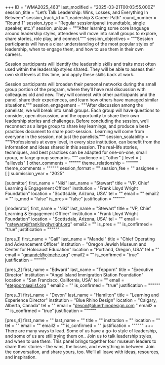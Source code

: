 +++
ID = "WMA2025_463"
last_modified = "2025-03-21T00:03:55.000Z"
session_title = "Let’s Talk Leadership: Wins, Losses, and Everything In Between"
session_track_id = "Leadership & Career Path"
round_number = "Round 1"
session_type = "Regular session/panel (roundtable, single speaker, etc.)"
session_unique = """After learning some core language around leadership styles, attendees will move into small groups to explore, share stories, role play, and connect."""
session_objectives = """Session participants will have a clear understanding of the most popular styles of leadership, when to engage them, and how to use them in their own careers.

Session participants will identify the leadership skills and traits most often used within the leadership styles shared. They will be able to assess their own skill levels at this time, and apply these skills back at work.

Session participants will broaden their personal networks during the small group portion of the program, where they’ll have real discussion with colleagues old and new. They will connect with other participants and the panel, share their experiences, and learn how others have managed similar situations."""
session_engagement = """After discussion among the panelists, we will break into small groups. Each group will have questions to consider, open discussion, and the opportunity to share their own leadership stories and challenges. Before concluding the session, we’ll reconnect as a large group to share key learnings, and produce a best-practices document to share post-session.  Learning will come from everyone in the session, not just the panelists."""
session_scalability = """Professionals at every level, in every size institution, can benefit from the information and ideas shared in this session. The real-life stories, techniques, and best practices can be adapted for one-on-one, small group, or large group scenarios.
"""
audience = [ "other" ]
level = [ "alllevels" ]
other_comments = """"""
theme_relationship = """"""
theme_comments = """"""
session_format = ""
session_fee = ""
assignee = [  ]
submission_year = "2025"

[submitter]
first_name = "Niki"
last_name = "Stewart"
title = "VP, Chief Learning & Engagement Officer"
institution = "Frank Lloyd Wright Foundation"
location = "Scottsdale, Arizona, USA"
tel = ""
email = ""
email2 = ""
is_mod = "false"
is_pres = "false"
justification = """"""

[moderator]
first_name = "Niki"
last_name = "Stewart"
title = "VP, Chief Learning & Engagement Officer"
institution = "Frank Lloyd Wright Foundation"
location = "Scottsdale, Arizona, USA"
tel = ""
email = "nstewart@franklloydwright.org"
email2 = ""
is_pres = ""
is_confirmed = "true"
justification = """"""

[pres_1]
first_name = "Gail"
last_name = "Mandel"
title = "Chief Operating and Advancement Officer"
institution = "Oregon Jewish Museum and Center for Holocaust Education"
location = "Portland, Oregon, USA"
tel = ""
email = "gmandel@ojmche.org"
email2 = ""
is_confirmed = "true"
justification = """"""

[pres_2]
first_name = "Edward"
last_name = "Tepporn"
title = "Executive Director"
institution = "Angel Island Immigration Station Foundation"
location = "San Francisco, California, USA"
tel = ""
email = "etepporn@aiisf.org "
email2 = ""
is_confirmed = "true"
justification = """"""

[pres_3]
first_name = "Devon"
last_name = "Hamilton"
title = "Learning and Experience Director"
institution = "Blue Rhino Design"
location = "Calgary, Alberta, Canada"
tel = ""
email = "devon@bluerhinodesign.com "
email2 = ""
is_confirmed = "true"
justification = """"""

[pres_4]
first_name = ""
last_name = ""
title = ""
institution = ""
location = ""
tel = ""
email = ""
email2 = ""
is_confirmed = ""
justification = """"""
+++
There are many ways to lead. Some of us have a go-to style of leadership, and some of us are still trying them on.. Join us to talk leadership styles, and when to use them. This panel brings together four museum leaders to share their stories - the wins, the losses, and everything in between. Join the conversation, and share yours, too. We’ll all leave with ideas, resources, and inspiration.
